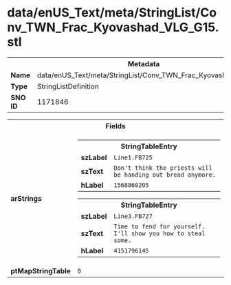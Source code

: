 <h1>data/enUS_Text/meta/StringList/Conv_TWN_Frac_Kyovashad_VLG_G15.stl</h1><table><tr><th colspan="100%">Metadata</th></tr><tr><td><b>Name</b></td><td>data/enUS_Text/meta/StringList/Conv_TWN_Frac_Kyovashad_VLG_G15.stl</td></tr><tr><td><b>Type</b></td><td>StringListDefinition</td></tr><tr><td><b>SNO ID</b></td><td>1171846</td></tr></table>

<table><tr><th colspan="100%">Fields</th></tr><tr><td><b>arStrings</b></td><td><table><tr><th colspan="100%">StringTableEntry</th></tr><tr><td><b>szLabel</b></td><td><code>Line1.FB725</code></td></tr><tr><td><b>szText</b></td><td><code>Don't think the priests will be handing out bread anymore.</code></td></tr><tr><td><b>hLabel</b></td><td><code>1568860205</code></td></tr></table>


<table><tr><th colspan="100%">StringTableEntry</th></tr><tr><td><b>szLabel</b></td><td><code>Line3.FB727</code></td></tr><tr><td><b>szText</b></td><td><code>Time to fend for yourself. I'll show you how to steal some.</code></td></tr><tr><td><b>hLabel</b></td><td><code>4151796145</code></td></tr></table>


</td></tr><tr><td><b>ptMapStringTable</b></td><td><code>0</code></td></tr></table>

